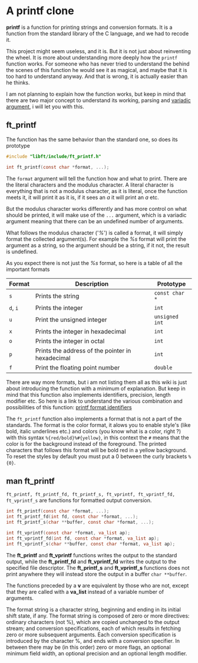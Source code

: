 

# A printf clone

**printf** is a function for printing strings and conversion formats. It is a function from the standard library of the C language, and we had to recode it.

This project might seem useless, and it is. But it is not just about reinventing the wheel. It is more about understanding more deeply how the `printf` function works.
For someone who has never tried to understand the behind the scenes of this function he would see it as magical, and maybe that it is too hard to understand anyway. And that is wrong, it is actually easier than he thinks.

I am not planning to explain how the function works, but keep in mind that there are two major concept to understand its working, parsing and [variadic argument](https://www.thegeekstuff.com/2017/05/c-variadic-functions/), i will let you with this.

## ft_printf

The function has the same behavior than the standard one, so does its prototype
```C
#include "libft/include/ft_printf.h"

int ft_printf(const char *format, ...);
```

The `format` argument will tell the function how and what to print. There are the literal characters and the modulus character. A literal character is everything that is not a modulus character, as it is literal, once the function meets it, it will print it as it is, if it sees an *a* it will print an *a* etc.

But the modulus character works differently and has more control on what should be printed, it will make use of the `...` argument, which is a variadic argument meaning that there can be an undefined number of arguments.

What follows the modulus character ('*%*') is called a format, it will simply format the collected argument(s).
For example the *%s* format will print the argument as a string, so the argument should be a string, if it not, the result is undefined.

As you expect there is not just the *%s* format, so here is a table of all the important formats

| Format | Description | Prototype |
| --- | --- | --- |
| `s` | Prints the string | `const char *` |
| `d`, `i` | Prints the integer | `int` |
| `u` | Print the unsigned integer | `unsigned int` |
| `x` | Prints the integer in hexadecimal | `int` |
| `o` | Prints the integer in octal | `int` |
| `p` | Prints the address of the pointer in hexadecimal | `int` |
| `f` | Print the floating point number | `double` |

There are way more formats, but i am not listing them all as this wiki is just about introducing the function with a minimum of explanation. But keep in mind that this function also implements identifiers, precision, length modifier etc. So here is a link to understand the various combination and possibilities of this function: [printf format identifiers](https://www.lix.polytechnique.fr/~liberti/public/computing/prog/c/C/FUNCTIONS/format.html)

The `ft_printf` function also implements a format that is not a part of the standards. The format is the color format, it alows you to enable style's (like bold, italic underlines etc.) and colors (you know what is a color, right ?) with this syntax `%{red/bold}%#{yellow}`, in this context the `#` means that the color is for the background instead of the foreground.
The printed characters that follows this format will be bold red in a yellow background. To reset the styles by default you must put a 0 between the curly brackets `%{0}`.

## man ft_printf

`ft_printf, ft_printf_fd, ft_printf_s, ft_vprintf, ft_vprintf_fd, ft_vprintf_s` are functions for formatted output conversion.

```C
int ft_printf(const char *format, ...);
int ft_printf_fd(int fd, const char *format, ...);
int ft_printf_s(char **buffer, const char *format, ...);

int ft_vprintf(const char *format, va_list ap);
int ft_vprintf_fd(int fd, const char *format, va_list ap);
int ft_vprintf_s(char **buffer, const char *format, va_list ap);
```

The **ft_printf** and **ft_vprintf** functions writes the output to the standard output, while the **ft_printf_fd** and **ft_vprintf_fd** writes the output to the specified file descriptor. The **ft_printf_s** and **ft_vprintf_s** functions does not print anywhere they will instead store the output in a buffer `char **buffer`.

The functions preceded by a **v** are equivalent by those who are not, except that they are called with a **va_list** instead of a variable number of arguments.

The format string is a character string, beginning and ending in its initial shift state, if any. The format string is composed of zero or more directives: ordinary characters (not %), which are copied unchanged to the output stream; and conversion specifications, each of which results in fetching zero or more subsequent arguments. Each conversion specification is introduced by the character %,  and  ends  with  a conversion  specifier. In between there may be (in this order) zero or more flags, an optional minimum field width, an optional precision and an optional length modifier.
